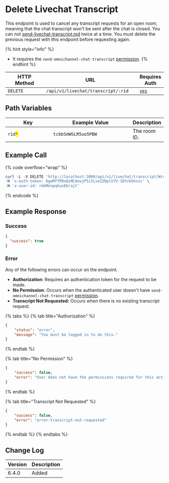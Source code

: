 # Delete Livechat Transcript

This endpoint is used to cancel any transcript requests for an open room, meaning that the chat transcript won't be sent after the chat is closed. You can not [send-livechat-transcript.md](send-livechat-transcript.md "mention") twice at a time. You must delete the previous request with this endpoint before requesting again.

{% hint style="info" %}
* It requires the `send-omnichannel-chat-transcript` [permission](https://docs.rocket.chat/use-rocket.chat/workspace-administration/permissions).
{% endhint %}

<table><thead><tr><th width="163">HTTP Method</th><th width="305">URL</th><th>Requires Auth</th></tr></thead><tbody><tr><td><code>DELETE</code></td><td><code>/api/v1/livechat/transcript/:rid</code></td><td><a href="../../../authentication-endpoints/"><code>yes</code></a></td></tr></tbody></table>

## Path Variables

<table><thead><tr><th width="152">Key</th><th width="261">Example Value</th><th>Description</th></tr></thead><tbody><tr><td><code>rid</code><mark style="color:red;"><code>*</code></mark></td><td><code>tcbbSmWSLR5uo5PBW</code></td><td>The room ID.</td></tr></tbody></table>

## Example Call

{% code overflow="wrap" %}
```powershell
curl -L -X DELETE 'http://localhost:3000/api/v1/livechat/transcript/WrosEi8fKFedLbQMe' \
-H 'x-auth-token: 6gwMfYPDoQzMCAnwjP5iILveZINplU7V-1DYzkhhxsc' \
-H 'x-user-id: rmbMnnpqkuxEbrajt'
```
{% endcode %}

## Example Response

### Success

```json
{
  "success": true
}
```

### Error

Any of the following errors can occur on the endpoint.

* **Authorization**: Requires an authentication token for the request to be made.
* **No Permission**: Occurs when the authenticated user doesn't have `send-omnichannel-chat-transcript` [permission](https://docs.rocket.chat/use-rocket.chat/workspace-administration/permissions).
* **Transcript Not Requested:** Occurs when there is no existing transcript request.

{% tabs %}
{% tab title="Authorization" %}
```json
{
    "status": "error",
    "message": "You must be logged in to do this."
}
```
{% endtab %}

{% tab title="No Permission" %}
```json
{
    "success": false,
    "error": "User does not have the permissions required for this action [error-unauthorized]"
}
```
{% endtab %}

{% tab title="Transcript Not Requested" %}
```json
{
    "success": false,
    "error": "error-transcript-not-requested"
}
```
{% endtab %}
{% endtabs %}

## Change Log

| Version | Description |
| ------- | ----------- |
| 6.4.0   | Added       |
